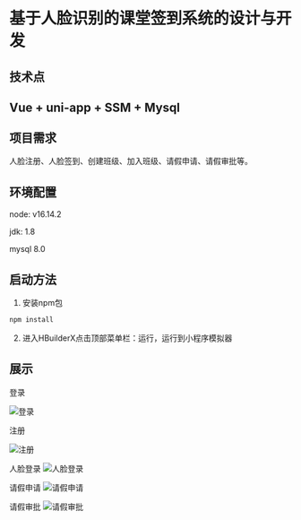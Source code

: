 # 基于人脸识别的课堂签到系统的设计与开发

技术点
------
**Vue + uni-app + SSM + Mysql**<br><br>
项目需求
------
人脸注册、人脸签到、创建班级、加入班级、请假申请、请假审批等。

环境配置
------
node: v16.14.2

jdk: 1.8

mysql 8.0

启动方法
------
1. 安装npm包

```Java
npm install

````
2. 进入HBuilderX点击顶部菜单栏：运行，运行到小程序模拟器

展示
------

登录

![登录](https://github.com/KiteRunner-hrl/kbd/blob/main/imgRepository/login.jpg)

注册

![注册](https://github.com/KiteRunner-hrl/kbd/blob/main/imgRepository/register.png)

人脸登录
![人脸登录](https://github.com/KiteRunner-hrl/kbd/blob/main/imgRepository/signin.png)

请假申请
![请假申请](https://github.com/KiteRunner-hrl/kbd/blob/main/imgRepository/%E8%AF%B7%E5%81%87%E7%94%B3%E8%AF%B7.png)

请假审批
![请假审批](https://github.com/KiteRunner-hrl/kbd/blob/main/imgRepository/%E8%AF%B7%E5%8A%A0%E5%AE%A1%E6%89%B9.png)
